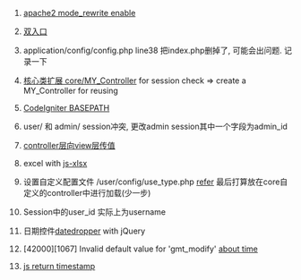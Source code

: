 1. [apache2 mode_rewrite enable](https://www.digitalocean.com/community/tutorials/how-to-set-up-mod_rewrite-for-apache-on-ubuntu-14-04)

2. [双入口](http://csser.work/09/23/2016/php-ci-entrance/#方案2-文件夹归类)

3. application/config/config.php line38 把index.php删掉了, 可能会出问题. 记录一下

4. [核心类扩展 core/MY_Controller](http://stackoverflow.com/questions/3678798/codeigniter-check-for-user-session-in-every-controller)
  for session check => create a MY_Controller for reusing

5. [CodeIgniter BASEPATH](http://stackoverflow.com/questions/26990196/codeigniter-basepath)

6. user/ 和 admin/ session冲突, 更改admin session其中一个字段为admin_id

7. [controller层向view层传值](http://stackoverflow.com/questions/12294527/passing-variable-from-controller-to-view-in-codeigniter)

8. excel with [js-xlsx](https://github.com/SheetJS/js-xlsx)

9. 设置自定义配置文件 /user/config/use_type.php
[refer](http://codeigniter.org.cn/user_guide/libraries/config.html)
最后打算放在core自定义的controller中进行加载(少一步)

10. Session中的user_id 实际上为username

11. 日期控件[datedropper](http://felicegattuso.com/projects/datedropper/) with jQuery

12. \[42000\]\[1067\] Invalid default value for 'gmt_modify'
[about time](http://stackoverflow.com/questions/9192027/invalid-default-value-for-create-date-timestamp-field)

13. [js return timestamp](http://stackoverflow.com/questions/221294/how-do-you-get-a-timestamp-in-javascript)
